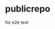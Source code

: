 # publicrepo
for e2e test










































































































































































































































































































































































































































































































































































































































































































































































































































































































































































































































































































































































































































































































































































































































































































































































































































































































































































































































































